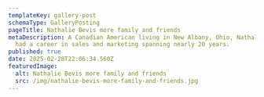```yaml
---
templateKey: gallery-post
schemaType: GalleryPosting
pageTitle: Nathalie Bevis more family and friends
metaDescription: A Canadian American living in New Albany, Ohio, Nathalie Bevis
  had a career in sales and marketing spanning nearly 20 years.
published: true
date: 2025-02-28T22:06:34.560Z
featuredImage:
  alt: Nathalie Bevis more family and friends
  src: /img/nathalie-bevis-more-family-and-friends.jpg
---
```

